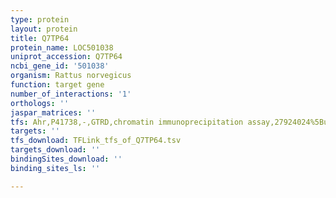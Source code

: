 ```yaml
---
type: protein
layout: protein
title: Q7TP64
protein_name: LOC501038
uniprot_accession: Q7TP64
ncbi_gene_id: '501038'
organism: Rattus norvegicus
function: target gene
number_of_interactions: '1'
orthologs: ''
jaspar_matrices: ''
tfs: Ahr,P41738,-,GTRD,chromatin immunoprecipitation assay,27924024%5Buid%5D,No
targets: ''
tfs_download: TFLink_tfs_of_Q7TP64.tsv
targets_download: ''
bindingSites_download: ''
binding_sites_ls: ''

---
```


